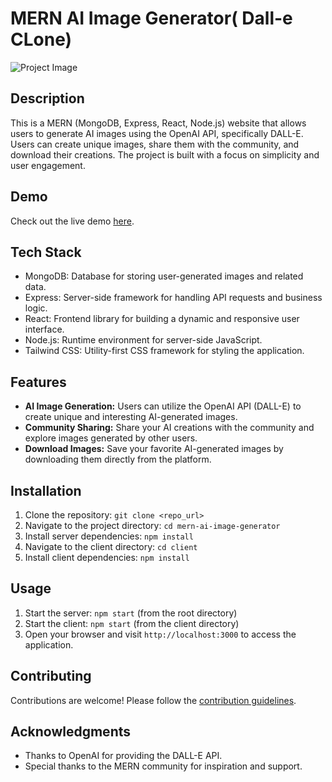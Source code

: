 
# MERN AI Image Generator( Dall-e CLone)

![Project Image](<add_image_url_here>)

## Description

This is a MERN (MongoDB, Express, React, Node.js) website that allows users to generate AI images using the OpenAI API, specifically DALL-E. Users can create unique images, share them with the community, and download their creations. The project is built with a focus on simplicity and user engagement.

## Demo

Check out the live demo [here](<add_live_demo_url_here>).

## Tech Stack

- MongoDB: Database for storing user-generated images and related data.
- Express: Server-side framework for handling API requests and business logic.
- React: Frontend library for building a dynamic and responsive user interface.
- Node.js: Runtime environment for server-side JavaScript.
- Tailwind CSS: Utility-first CSS framework for styling the application.

## Features

- **AI Image Generation:** Users can utilize the OpenAI API (DALL-E) to create unique and interesting AI-generated images.
- **Community Sharing:** Share your AI creations with the community and explore images generated by other users.
- **Download Images:** Save your favorite AI-generated images by downloading them directly from the platform.

## Installation

1. Clone the repository: `git clone <repo_url>`
2. Navigate to the project directory: `cd mern-ai-image-generator`
3. Install server dependencies: `npm install`
4. Navigate to the client directory: `cd client`
5. Install client dependencies: `npm install`

## Usage

1. Start the server: `npm start` (from the root directory)
2. Start the client: `npm start` (from the client directory)
3. Open your browser and visit `http://localhost:3000` to access the application.

## Contributing

Contributions are welcome! Please follow the [contribution guidelines](CONTRIBUTING.md).


## Acknowledgments

- Thanks to OpenAI for providing the DALL-E API.
- Special thanks to the MERN community for inspiration and support.


